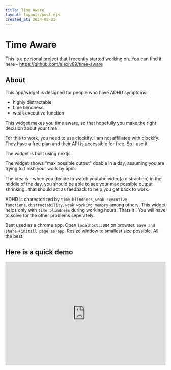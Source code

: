 ```yaml
---
title: Time Aware
layout: layouts/post.ejs
created_at: 2024-08-21
---
```

# Time Aware

This is a personal project that I recently started working on. You can find it here - https://github.com/alexjv89/time-aware

## About

This app/widget is designed for people who have ADHD symptoms:

- highly distractable
- time blindness
- weak executive function

This widget makes you time aware, so that hopefully you make the right decision about your time.

For this to work, you need to use clockify. I am not affiliated with clockify. They have a free plan and their API is accessible for free. So I use it.

The widget is built using nextjs.

The widget shows "max possible output" doable in a day, assuming you are trying to finish your work by 5pm.

The idea is - when you decide to watch youtube video(a distraction) in the middle of the day, you should be able to see your max possible output shrinking.. that should act as feedback to help you get back to work.

ADHD is charectorized by `time blindness`, `weak executive functions`, `distractability`, `weak working memory` among others. This widget helps only with `time blindness` during working hours. Thats it ! You will have to solve for the other problems seperately.

Best used as a chrome app. Open `localhost:3004` on browser. `Save and share`->`install page as app`. Resize window to smallest size possible. All the best.

## Here is a quick demo
<div style="position: relative; padding-bottom: 64.5933014354067%; height: 0;"><iframe src="https://www.loom.com/embed/519e4a0c1b1f4916aa1e5013b939fd87?sid=ad508fce-d32c-4b7b-9b4d-7bb960eb46b2" frameborder="0" webkitallowfullscreen mozallowfullscreen allowfullscreen style="position: absolute; top: 0; left: 0; width: 100%; height: 100%;"></iframe></div>
